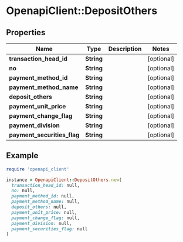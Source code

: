 # OpenapiClient::DepositOthers

## Properties

| Name | Type | Description | Notes |
| ---- | ---- | ----------- | ----- |
| **transaction_head_id** | **String** |  | [optional] |
| **no** | **String** |  | [optional] |
| **payment_method_id** | **String** |  | [optional] |
| **payment_method_name** | **String** |  | [optional] |
| **deposit_others** | **String** |  | [optional] |
| **payment_unit_price** | **String** |  | [optional] |
| **payment_change_flag** | **String** |  | [optional] |
| **payment_division** | **String** |  | [optional] |
| **payment_securities_flag** | **String** |  | [optional] |

## Example

```ruby
require 'openapi_client'

instance = OpenapiClient::DepositOthers.new(
  transaction_head_id: null,
  no: null,
  payment_method_id: null,
  payment_method_name: null,
  deposit_others: null,
  payment_unit_price: null,
  payment_change_flag: null,
  payment_division: null,
  payment_securities_flag: null
)
```

